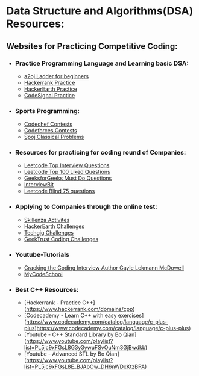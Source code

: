 # Data Structure and Algorithms(DSA) Resources: 

## Websites for Practicing Competitive Coding:

* ### Practice Programming Language and Learning basic DSA:
    - [a2oj Ladder for beginners](https://a2oj.com/Ladder11.html)
    - [Hackerrank Practice](https://www.hackerrank.com/dashboard)
    - [HackerEarth Practice](https://www.hackerearth.com/practice/)
    - [CodeSignal Practice](https://codesignal.com/)


* ### Sports Programming:
    - [Codechef Contests](https://www.codechef.com/contests/)
    - [Codeforces Contests](https://codeforces.com/contests)
    - [Spoj Classical Problems](https://www.spoj.com/problems/classical/)


* ### Resources for practicing for coding round of Companies:
    - [Leetcode Top Interview Questions](https://leetcode.com/problemset/top-interview-questions/)
    - [Leetcode Top 100 Liked Questions](https://leetcode.com/problemset/top-100-liked-questions/)
    - [GeeksforGeeks Must Do Questions](https://www.geeksforgeeks.org/must-do-coding-questions-for-companies-like-amazon-microsoft-adobe/)
    - [InterviewBit](https://www.interviewbit.com/)
    - [Leetcode Blind 75 questions](https://leetcode.com/discuss/general-discussion/460599/blind-75-leetcode-questions)


* ### Applying to Companies through the online test:
    - [Skillenza Activites](https://skillenza.com/activities)
    - [HackerEarth Challenges](https://www.hackerearth.com/challenges/)
    - [Techgig Challenges](https://www.techgig.com/challenge)
    - [GeekTrust Coding Challenges](https://www.geektrust.in/coding-problem)


* ### Youtube-Tutorials
   - [Cracking the Coding Interview Author Gayle Lckmann McDowell](https://www.youtube.com/watch?v=IhJGJG-9Dx8&list=PLI1t_8YX-Apv-UiRlnZwqqrRT8D1RhriX)
   - [MyCodeSchool](https://www.youtube.com/watch?v=92S4zgXN17o&list=PL2_aWCzGMAwI3W_JlcBbtYTwiQSsOTa6P)
 
* ### Best C++ Resources:
   - [Hackerrank - Practice C++] (https://www.hackerrank.com/domains/cpp)
   - [Codecademy - Learn C++ with easy exercises] (https://www.codecademy.com/catalog/language/c-plus-plus)https://www.codecademy.com/catalog/language/c-plus-plus)
   - [Youtube - C++ Standard Library by Bo Qian] (https://www.youtube.com/playlist?list=PL5jc9xFGsL8G3y3ywuFSvOuNm3GjBwdkb)
   - [Youtube - Advanced STL by Bo Qian] (https://www.youtube.com/playlist?list=PL5jc9xFGsL8E_BJAbOw_DH6nWDxKtzBPA)
       

